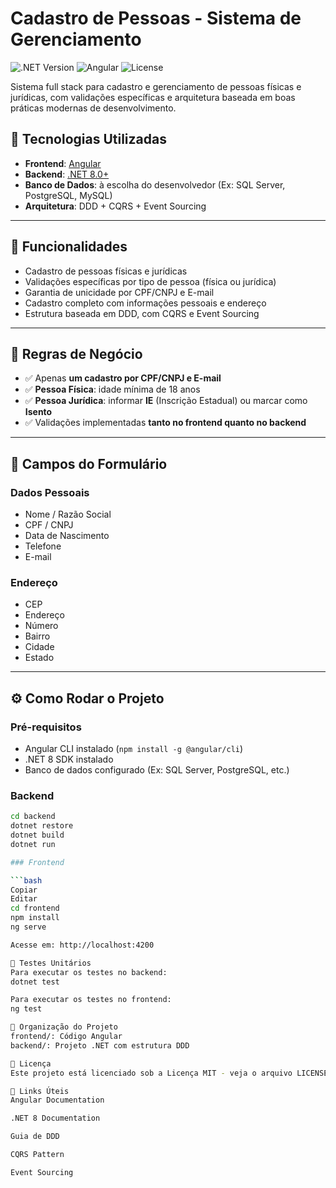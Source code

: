 # Cadastro de Pessoas - Sistema de Gerenciamento

![.NET Version](https://img.shields.io/badge/.NET-8.0-blue)
![Angular](https://img.shields.io/badge/Angular-v15+-dd0031)
![License](https://img.shields.io/badge/license-MIT-green)

Sistema full stack para cadastro e gerenciamento de pessoas físicas e jurídicas, com validações específicas e arquitetura baseada em boas práticas modernas de desenvolvimento.

## 🚀 Tecnologias Utilizadas

- **Frontend**: [Angular](https://angular.io/)
- **Backend**: [.NET 8.0+](https://dotnet.microsoft.com/en-us/)
- **Banco de Dados**: à escolha do desenvolvedor (Ex: SQL Server, PostgreSQL, MySQL)
- **Arquitetura**: DDD + CQRS + Event Sourcing

---

## 📝 Funcionalidades

- Cadastro de pessoas físicas e jurídicas
- Validações específicas por tipo de pessoa (física ou jurídica)
- Garantia de unicidade por CPF/CNPJ e E-mail
- Cadastro completo com informações pessoais e endereço
- Estrutura baseada em DDD, com CQRS e Event Sourcing

---

## 📌 Regras de Negócio

- ✅ Apenas **um cadastro por CPF/CNPJ e E-mail**
- ✅ **Pessoa Física**: idade mínima de 18 anos
- ✅ **Pessoa Jurídica**: informar **IE** (Inscrição Estadual) ou marcar como **Isento**
- ✅ Validações implementadas **tanto no frontend quanto no backend**

---

## 📄 Campos do Formulário

### Dados Pessoais

- Nome / Razão Social  
- CPF / CNPJ  
- Data de Nascimento  
- Telefone  
- E-mail  

### Endereço

- CEP  
- Endereço  
- Número  
- Bairro  
- Cidade  
- Estado  

---

## ⚙️ Como Rodar o Projeto

### Pré-requisitos

- Angular CLI instalado (`npm install -g @angular/cli`)
- .NET 8 SDK instalado
- Banco de dados configurado (Ex: SQL Server, PostgreSQL, etc.)

### Backend

```bash
cd backend
dotnet restore
dotnet build
dotnet run

### Frontend

```bash
Copiar
Editar
cd frontend
npm install
ng serve

Acesse em: http://localhost:4200

🧪 Testes Unitários
Para executar os testes no backend:
dotnet test

Para executar os testes no frontend:
ng test

📁 Organização do Projeto
frontend/: Código Angular
backend/: Projeto .NET com estrutura DDD

📄 Licença
Este projeto está licenciado sob a Licença MIT - veja o arquivo LICENSE para detalhes.

🔗 Links Úteis
Angular Documentation

.NET 8 Documentation

Guia de DDD

CQRS Pattern

Event Sourcing
